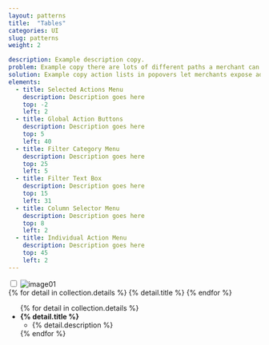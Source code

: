 ```yaml
---
layout: patterns
title:  "Tables"
categories: UI
slug: patterns
weight: 2

description: Example description copy.
problem: Example copy there are lots of different paths a merchant can take. Listing them all out in the interface would make the experience feel overwhelming and cluttered.
solution: Example copy action lists in popovers let merchants expose additional information and actions when they’re ready to explore them.
elements:
  - title: Selected Actions Menu
    description: Description goes here
    top: -2
    left: 2
  - title: Global Action Buttons
    description: Description goes here
    top: 5
    left: 40
  - title: Filter Category Menu
    description: Description goes here
    top: 25
    left: 5
  - title: Filter Text Box
    description: Description goes here
    top: 15
    left: 31
  - title: Column Selector Menu
    description: Description goes here
    top: 8
    left: 2
  - title: Individual Action Menu
    description: Description goes here
    top: 45
    left: 2
---
```

<link rel="stylesheet" type="text/css" href="../../css/annotations.css">

<div class="ao-item">
	<!-- <div class="ao-details">
		<h2>Some title</h2>
		<p>Some description</p>
	</div> -->
	<div class="ao-preview">
		<input type="checkbox" id="ao-toggle" class="ao-toggle" name="ao-toggle" />
		<img src="../../media/screenshots/table.png" alt="image01" />
		<div class="ao-annotations">
			<!-- <span>Selected Actions Menu</span>
			<span>Global Action Buttons</span>
			<span>Filter Category Menu</span>
			<span>Filter Text Box</span>
			<span>Column Selector Menu</span>
      <span>Individual Action Menu</span> -->
    {% for detail in collection.details %}
      <span style="top: {% detail.top %}%; left: {% detail.left %}%;">
        {% detail.title %}
      </span>
    {% endfor %}
		</div>
	</div>
</div>
<ul>
  {% for detail in collection.details %}
  <li><strong>{% detail.title %}</strong>
    <ul>
      <li>{% detail.description %}</li>
    </ul>
  </li>
  {% endfor %}
</ul>
